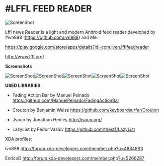 #LFFL FEED READER
================

![ScreenShot](http://i.imgur.com/EGqAtNU.jpg{url})

Lffl news Reader is a light and modern Android feed reader developed by #ivn888 (https://github.com/ivn888) and Me.

https://play.google.com/store/apps/details?id=com.iven.lfflfeedreader

http://www.lffl.org/

**Screenshots**

![ScreenShot](http://i.imgur.com/bhg8v2O.png{url})![ScreenShot](http://i.imgur.com/ToCBrls.png{url})![ScreenShot](http://i.imgur.com/svEapAP.png{url})![ScreenShot](http://i.imgur.com/JLvULBq.png{url})![ScreenShot](http://i.imgur.com/NuoBrJb.png{url})


**USED LIBRARIES**

- Fading Action Bar by Manuel Peinado
https://github.com/ManuelPeinado/FadingActionBar

- Crouton by Benjamin Weiss
https://github.com/keyboardsurfer/Crouton

- Jsoup by Jonathan Hedley
http://jsoup.org/

- LazyList by Fedor Vaslov
https://github.com/thest1/LazyList


XDA profiles:

ivn888
http://forum.xda-developers.com/member.php?u=4884893

EnricoD
http://forum.xda-developers.com/member.php?u=5266287
